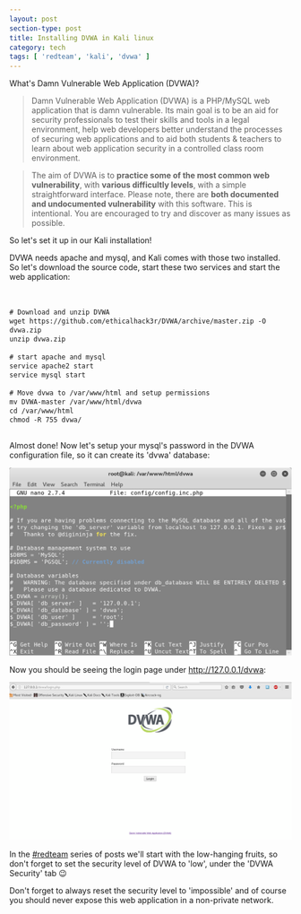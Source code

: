 ```yaml
---
layout: post
section-type: post
title: Installing DVWA in Kali linux
category: tech
tags: [ 'redteam', 'kali', 'dvwa' ]
---
```

What's Damn Vulnerable Web Application (DVWA)?

> Damn Vulnerable Web Application (DVWA) is a PHP/MySQL web application that is damn vulnerable. Its main goal is to be an aid for security professionals to test their skills and tools in a legal environment, help web developers better understand the processes of securing web applications and to aid both students & teachers to learn about web application security in a controlled class room environment.

> The aim of DVWA is to **practice some of the most common web vulnerability**, with **various difficultly levels**, with a simple straightforward interface.
> Please note, there are **both documented and undocumented vulnerability** with this software. This is intentional. You are encouraged to try and discover as many issues as possible.

So let's set it up in our Kali installation!

DVWA needs apache and mysql, and Kali comes with those two installed.
So let's download the source code, start these two services and start the web application:

<pre><code data-trim class="bash">

# Download and unzip DVWA
wget https://github.com/ethicalhack3r/DVWA/archive/master.zip -O dvwa.zip
unzip dvwa.zip

# start apache and mysql
service apache2 start
service mysql start

# Move dvwa to /var/www/html and setup permissions
mv DVWA-master /var/www/html/dvwa
cd /var/www/html
chmod -R 755 dvwa/

</code></pre>

Almost done! Now let's setup your mysql's password in the DVWA configuration file, so it can create its 'dvwa' database:

![setup](/img/posts/dvwa/dvwa.png)

Now you should be seeing the login page under http://127.0.0.1/dvwa:

![login](/img/posts/dvwa/login.png)

In the [#redteam](/tags/redteam.html) series of posts we'll start with the low-hanging fruits, so don't forget to set
the security level of DVWA to 'low', under the 'DVWA Security' tab :wink:

Don't forget to always reset the security level to 'impossible' and of course you should never expose this web application in a non-private network.
